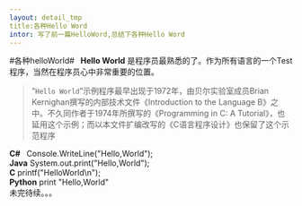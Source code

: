 ```yaml
---
layout: detail_tmp
title:各种Hello Word
intor: 写了前一篇HelloWord,总结下各种Hello Word
---
```


#各种helloWorld#
&ensp;**Hello World** 是程序员最熟悉的了。作为所有语言的一个Test程序，当然在程序员心中非常重要的位置。
>“``Hello World``”示例程序最早出现于1972年，由贝尔实验室成员Brian Kernighan撰写的内部技术文件《Introduction to the Language B》之中。不久同作者于1974年所撰写的《Programming in C: A Tutorial》，也延用这个示例；而以本文件扩编改写的《C语言程序设计》也保留了这个示范程序

 **C#** &ensp;Console.WriteLine("Hello,World");  
 **Java** System.out.print("Hello,World");  
 **C** printf("HelloWorld\n");  
 **Python** print "Hello,World"  
 未完待续。。。
 

